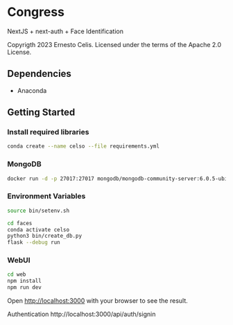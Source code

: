 # Congress

NextJS + next-auth + Face Identification

Copyrigth 2023 Ernesto Celis. Licensed under the terms of the Apache 2.0 License.

## Dependencies

- Anaconda

## Getting Started

### Install required libraries

```bash
conda create --name celso --file requirements.yml
```

### MongoDB

```bash
docker run -d -p 27017:27017 mongodb/mongodb-community-server:6.0.5-ubi8
```

### Environment Variables

```bash
source bin/setenv.sh
```

```bash
cd faces
conda activate celso
python3 bin/create_db.py
flask --debug run
```

### WebUI

```bash
cd web
npm install
npm run dev
```

Open [http://localhost:3000](http://localhost:3000) with your browser to see the result.

Authentication http://localhost:3000/api/auth/signin
